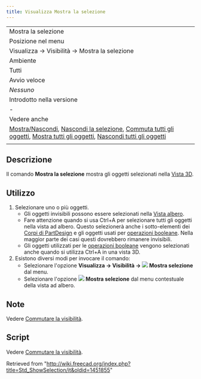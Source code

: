 ```yaml
---
title: Visualizza Mostra la selezione
---
```


|                                                                                                                                                                                                                                                                                                                                                                       |
| --------------------------------------------------------------------------------------------------------------------------------------------------------------------------------------------------------------------------------------------------------------------------------------------------------------------------------------------------------------------- |
| Mostra la selezione                                                                                                                                                                                                                                                                                                                                                   |
| Posizione nel menu                                                                                                                                                                                                                                                                                                                                                    |
| Visualizza → Visibilità → Mostra la selezione                                                                                                                                                                                                                                                                                                                         |
| Ambiente                                                                                                                                                                                                                                                                                                                                                              |
| Tutti                                                                                                                                                                                                                                                                                                                                                                 |
| Avvio veloce                                                                                                                                                                                                                                                                                                                                                          |
| _Nessuno_                                                                                                                                                                                                                                                                                                                                                             |
| Introdotto nella versione                                                                                                                                                                                                                                                                                                                                             |
| -                                                                                                                                                                                                                                                                                                                                                                     |
| Vedere anche                                                                                                                                                                                                                                                                                                                                                          |
| [Mostra/Nascondi](/Std_ToggleVisibility/it "Std ToggleVisibility/it"), [Nascondi la selezione](/Std_HideSelection/it "Std HideSelection/it"), [Commuta tutti gli oggetti](/Std_ToggleObjects/it "Std ToggleObjects/it"), [Mostra tutti gli oggetti](/Std_ShowObjects/it "Std ShowObjects/it"), [Nascondi tutti gli oggetti](/Std_HideObjects/it "Std HideObjects/it") |
|                                                                                                                                                                                                                                                                                                                                                                       |

## Descrizione

Il comando **Mostra la selezione** mostra gli oggetti selezionati nella [Vista 3D](/3D_view/it "3D view/it").

## Utilizzo

1. Selezionare uno o più oggetti.
   - Gli oggetti invisibili possono essere selezionati nella [Vista albero](/Tree_view/it "Tree view/it").
   - Fare attenzione quando si usa Ctrl+A per selezionare tutti gli oggetti nella vista ad albero. Questo selezionerà anche i sotto-elementi dei [Corpi di PartDesign](/PartDesign_Body/it "PartDesign Body/it") e gli oggetti usati per [operazioni booleane](/Part_Boolean/it "Part Boolean/it"). Nella maggior parte dei casi questi dovrebbero rimanere invisibili.
   - Gli oggetti utilizzati per le [operazioni booleane](/Part_Boolean/it "Part Boolean/it") vengono selezionati anche quando si utilizza Ctrl+A in una vista 3D.
2. Esistono diversi modi per invocare il comando:
   - Selezionare l'opzione **Visualizza → Visibilità → ![](/images/Std_ShowSelection.svg) Mostra selezione** dal menu.
   - Selezionare l'opzione **![](/images/Std_ShowSelection.svg) Mostra selezione** dal menu contestuale della vista ad albero.

## Note

Vedere [Commutare la visibilità](/Std_ToggleVisibility/it#Note "Std ToggleVisibility/it").

## Script

Vedere [Commutare la visibilità](/Std_ToggleVisibility/it#Script "Std ToggleVisibility/it").

Retrieved from "<http://wiki.freecad.org/index.php?title=Std_ShowSelection/it&oldid=1451855>"
